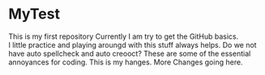 # MyTest
This is my first repository
Currently I am try to get the GitHub basics.  
I little practice and playing aroungd with this stuff always helps.  Do we not have auto spellcheck and auto creooct?  These are some of the essential annoyances for coding.
This is my hanges.
More Changes going here.
